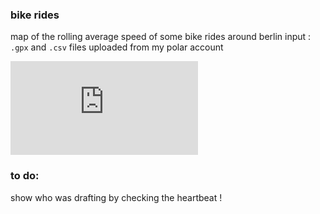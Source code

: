 ### bike rides
map of the rolling average speed of some bike rides around berlin
input : ``.gpx`` and ``.csv`` files uploaded from my polar account

![output html file](https://github.com/dantepawn/rideMyBike/2020-04-27.html)


### to do:
show who was drafting by checking the heartbeat ! 
